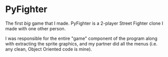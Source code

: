 # PyFighter

The first <i>big</i> game that I made. PyFighter is a 2-player Street Fighter clone I made with one other person.

I was responsible for the entire "game" component of the program along with extracting the sprite graphics, and my partner did all the menus (i.e. any clean, Object Oriented code is mine).